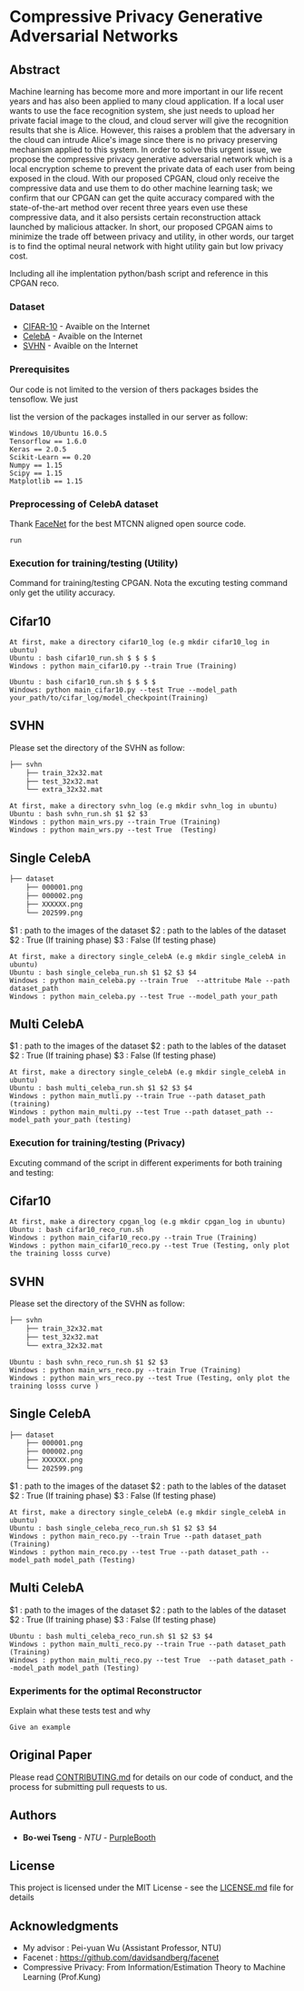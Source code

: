 # Compressive Privacy Generative Adversarial Networks
## **Abstract**
Machine learning has become more and more important in our life recent years and has also been applied to many cloud application. If a local user wants to use the face recognition system, she just needs to upload her private facial image to the cloud, and cloud server will give the recognition results that she is Alice. However, this raises a problem that the adversary in the cloud can intrude Alice's image since there is no privacy preserving mechanism applied to this system. In order to solve this urgent issue, we propose the compressive privacy generative adversarial network which is a local encryption scheme to prevent the private data of each user from being exposed in the cloud. With our proposed CPGAN, cloud only receive the compressive data and use them to do other machine learning task; we confirm that our CPGAN can get the quite accuracy compared with the state-of-the-art method over recent three years even use these compressive data, and it also persists certain reconstruction attack launched by malicious attacker. In short, our proposed CPGAN aims to minimize the trade off between privacy and utility, in other words, our target is to find the optimal neural network with hight utility gain but low privacy cost. 

Including all ihe implentation python/bash script and reference in this CPGAN reco.

### **Dataset**

* [CIFAR-10](https://www.cs.toronto.edu/~kriz/cifar.html) - Avaible on the Internet
* [CelebA](http://mmlab.ie.cuhk.edu.hk/projects/CelebA.html) - Avaible on the Internet
* [SVHN](http://ufldl.stanford.edu/housenumbers/) - Avaible on the Internet

### **Prerequisites**
Our code is not limited to the version of thers packages bsides the tensoflow. We just

list the version of the packages installed in our server as follow: 
```
Windows 10/Ubuntu 16.0.5 
Tensorflow == 1.6.0 
Keras == 2.0.5
Scikit-Learn == 0.20
Numpy == 1.15
Scipy == 1.15
Matplotlib == 1.15
```

### **Preprocessing of CelebA dataset**
Thank [FaceNet](https://github.com/davidsandberg/facenet) for the best MTCNN aligned open source code.
```
run 
```


### **Execution for training/testing (Utility)**

Command for training/testing CPGAN. Nota the excuting testing command only get the utility accuracy. 

## Cifar10
```
At first, make a directory cifar10_log (e.g mkdir cifar10_log in ubuntu)
Ubuntu : bash cifar10_run.sh $ $ $ $
Windows : python main_cifar10.py --train True (Training)

Ubuntu : bash cifar10_run.sh $ $ $ $
Windows: python main_cifar10.py --test True --model_path your_path/to/cifar_log/model_checkpoint(Training)
```

## SVHN
Please set the directory of the SVHN as follow:
```bash
├── svhn
    ├── train_32x32.mat
    ├── test_32x32.mat
    └── extra_32x32.mat
```

```
At first, make a directory svhn_log (e.g mkdir svhn_log in ubuntu)
Ubuntu : bash svhn_run.sh $1 $2 $3
Windows : python main_wrs.py --train True (Training)
Windows : python main_wrs.py --test True  (Testing)
```

## Single CelebA
```bash
├── dataset
    ├── 000001.png
    ├── 000002.png
    ├── XXXXXX.png  
    └── 202599.png
```

$1 : path to the images of the dataset
$2 : path to the lables of the dataset
$2 : True (If training phase)
$3 : False (If testing phase)
```
At first, make a directory single_celebA (e.g mkdir single_celebA in ubuntu)
Ubuntu : bash single_celeba_run.sh $1 $2 $3 $4
Windows : python main_celeba.py --train True  --attritube Male --path dataset_path 
Windows : python main_celeba.py --test True --model_path your_path
```

## Multi CelebA
$1 : path to the images of the dataset
$2 : path to the lables of the dataset
$2 : True (If training phase)
$3 : False (If testing phase)
```
At first, make a directory single_celebA (e.g mkdir single_celebA in ubuntu)
Ubuntu : bash multi_celeba_run.sh $1 $2 $3 $4
Windows : python main_mutli.py --train True --path dataset_path (training)
Windows : python main_multi.py --test True --path dataset_path --model_path your_path (testing)
```

### **Execution for training/testing (Privacy)**

Excuting command of the script in different experiments for both training and testing:

## Cifar10
```
At first, make a directory cpgan_log (e.g mkdir cpgan_log in ubuntu)
Ubuntu : bash cifar10_reco_run.sh 
Windows : python main_cifar10_reco.py --train True (Training)
Windows : python main_cifar10_reco.py --test True (Testing, only plot the training losss curve)
```

## SVHN
Please set the directory of the SVHN as follow:
```bash
├── svhn
    ├── train_32x32.mat
    ├── test_32x32.mat
    └── extra_32x32.mat
```


```
Ubuntu : bash svhn_reco_run.sh $1 $2 $3
Windows : python main_wrs_reco.py --train True (Training)
Windows : python main_wrs_reco.py --test True (Testing, only plot the training losss curve )
```

## Single CelebA
```bash
├── dataset
    ├── 000001.png
    ├── 000002.png
    ├── XXXXXX.png  
    └── 202599.png
```
$1 : path to the images of the dataset
$2 : path to the lables of the dataset
$2 : True (If training phase)
$3 : False (If testing phase)
```
At first, make a directory single_celebA (e.g mkdir single_celebA in ubuntu)
Ubuntu : bash single_celeba_reco_run.sh $1 $2 $3 $4
Windows : python main_reco.py --train True --path dataset_path (Training)
Windows : python main_reco.py --test True --path dataset_path --model_path model_path (Testing) 
```

## Multi CelebA
$1 : path to the images of the dataset
$2 : path to the lables of the dataset
$2 : True (If training phase)
$3 : False (If testing phase)
```
Ubuntu : bash multi_celeba_reco_run.sh $1 $2 $3 $4
Windows : python main_multi_reco.py --train True --path dataset_path (Training)
Windows : python main_multi_reco.py --test True  --path dataset_path --model_path model_path (Testing)
```


### **Experiments for the optimal Reconstructor**

Explain what these tests test and why

```
Give an example
```

## **Original Paper**

Please read [CONTRIBUTING.md](https://gist.github.com/PurpleBooth/b24679402957c63ec426) for details on our code of conduct, and the process for submitting pull requests to us.


## **Authors**

* **Bo-wei Tseng** - *NTU* - [PurpleBooth](https://github.com/R06942098)


## **License**

This project is licensed under the MIT License - see the [LICENSE.md](LICENSE.md) file for details

## **Acknowledgments**

* My advisor : Pei-yuan Wu (Assistant Professor, NTU)
* Facenet : https://github.com/davidsandberg/facenet
* Compressive Privacy: From Information\/Estimation Theory to Machine Learning (Prof.Kung)

